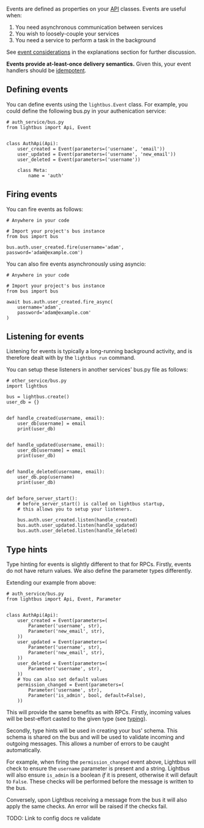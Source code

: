 Events are defined as properties on your [API](apis.md) classes.
Events are useful when:

1. You need asynchronous communication between services
1. You wish to loosely-couple your services
1. You need a service to perform a task in the background

See [event considerations] in the explanations section for further
discussion.

**Events provide at-least-once delivery semantics.** Given this,
your event handlers should be [idempotent].

## Defining events

You can define events using the `lightbus.Event` class. For example,
you could define the following bus.py in your authenication service:

```python3
# auth_service/bus.py
from lightbus import Api, Event


class AuthApi(Api):
    user_created = Event(parameters=('username', 'email'))
    user_updated = Event(parameters=('username', 'new_email'))
    user_deleted = Event(parameters=('username'))

    class Meta:
        name = 'auth'
```

## Firing events

You can fire events as follows:

```python3
# Anywhere in your code

# Import your project's bus instance
from bus import bus

bus.auth.user_created.fire(username='adam', password='adam@example.com')
```

You can also fire events asynchronously using asyncio:

```python3
# Anywhere in your code

# Import your project's bus instance
from bus import bus

await bus.auth.user_created.fire_async(
    username='adam',
    password='adam@example.com'
)
```

## Listening for events

Listening for events is typically a long-running background
activity, and is therefore dealt with by the `lightbus run`
command.

You can setup these listeners in another services' bus.py file
as follows:

```python3
# other_service/bus.py
import lightbus

bus = lightbus.create()
user_db = {}


def handle_created(username, email):
    user_db[username] = email
    print(user_db)


def handle_updated(username, email):
    user_db[username] = email
    print(user_db)


def handle_deleted(username, email):
    user_db.pop(username)
    print(user_db)


def before_server_start():
    # before_server_start() is called on lightbus startup,
    # this allows you to setup your listeners.

    bus.auth.user_created.listen(handle_created)
    bus.auth.user_updated.listen(handle_updated)
    bus.auth.user_deleted.listen(handle_deleted)

```


## Type hints

Type hinting for events is slightly different to that for RPCs.
Firstly, events do not have return values. We also define the
parameter types differently.

Extending our example from above:

```python3
# auth_service/bus.py
from lightbus import Api, Event, Parameter


class AuthApi(Api):
    user_created = Event(parameters=(
        Parameter('username', str),
        Parameter('new_email', str),
    ))
    user_updated = Event(parameters=(
        Parameter('username', str),
        Parameter('new_email', str),
    ))
    user_deleted = Event(parameters=(
        Parameter('username', str),
    ))
    # You can also set default values
    permission_changed = Event(parameters=(
        Parameter('username', str),
        Parameter('is_admin', bool, default=False),
    ))
```

This will provide the same benefits as with RPCs. Firstly,
incoming values will be best-effort casted to the given type
(see [typing](typing.md)).

Secondly, type hints will be used in creating your bus' schema. This
schema is shared on the bus and will be used to validate incoming
and outgoing messages. This allows a number of errors to be caught
automatically.

For example, when firing the `permission_changed` event above, Lightbus
will check to ensure the `username` parameter is present and a string.
Lightbus will also ensure `is_admin` is a boolean *if* it is present,
otherwise it will default to `False`. These checks will be
performed before the message is written to the bus.

Conversely, upon Lightbus receiving a message from the bus it will
also apply the same checks. An error will be raised if the checks fail.

TODO: Link to config docs re validate


[idempotent]: https://en.wikipedia.org/wiki/Idempotence
[event considerations]: /explanation/events.md#considerations
